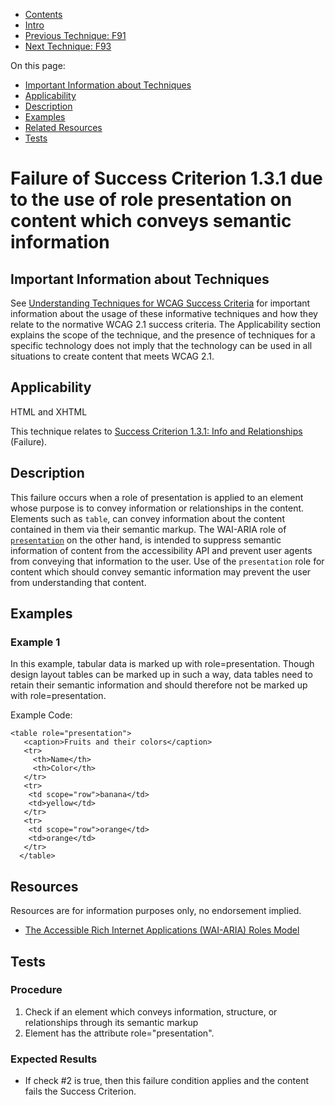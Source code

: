 -   [Contents](https://www.w3.org/WAI/WCAG21/Techniques/#techniques "Table of Contents")
-   [Intro](https://www.w3.org/WAI/WCAG21/Techniques/#introduction "Introduction to Techniques")
-   [Previous Technique: F91](F91)
-   [Next Technique: F93](F93)

On this page:

-   [Important Information about Techniques](#important-information)
-   [Applicability](#applicability)
-   [Description](#description)
-   [Examples](#examples)
-   [Related Resources](#resources)
-   [Tests](#tests)

Failure of Success Criterion 1.3.1 due to the use of role presentation on content which conveys semantic information
====================================================================================================================

Important Information about Techniques
--------------------------------------

See [Understanding Techniques for WCAG Success Criteria](https://www.w3.org/WAI/WCAG21/Understanding/understanding-techniques) for important information about the usage of these informative techniques and how they relate to the normative WCAG 2.1 success criteria. The Applicability section explains the scope of the technique, and the presence of techniques for a specific technology does not imply that the technology can be used in all situations to create content that meets WCAG 2.1.

Applicability
-------------

HTML and XHTML

This technique relates to [Success Criterion 1.3.1: Info and Relationships](https://www.w3.org/WAI/WCAG21/Understanding/info-and-relationships) (Failure).

Description
-----------

This failure occurs when a role of presentation is applied to an element whose purpose is to convey information or relationships in the content. Elements such as `table`, can convey information about the content contained in them via their semantic markup. The WAI-ARIA role of [`presentation`](https://www.w3.org/TR/wai-aria/#presentation) on the other hand, is intended to suppress semantic information of content from the accessibility API and prevent user agents from conveying that information to the user. Use of the `presentation` role for content which should convey semantic information may prevent the user from understanding that content.

Examples
--------

### Example 1

In this example, tabular data is marked up with role=presentation. Though design layout tables can be marked up in such a way, data tables need to retain their semantic information and should therefore not be marked up with role=presentation.

Example Code:

    <table role="presentation">
       <caption>Fruits and their colors</caption>
       <tr>
         <th>Name</th>
         <th>Color</th>
       </tr>
       <tr>
        <td scope="row">banana</td>
        <td>yellow</td>
       </tr>
       <tr>
        <td scope="row">orange</td>
        <td>orange</td>
       </tr>
      </table>
                                

Resources
---------

Resources are for information purposes only, no endorsement implied.

-   [The Accessible Rich Internet Applications (WAI-ARIA) Roles Model](https://www.w3.org/TR/wai-aria/#presentation)

Tests
-----

### Procedure

1.  Check if an element which conveys information, structure, or relationships through its semantic markup
2.  Element has the attribute role="presentation".

### Expected Results

-   If check \#2 is true, then this failure condition applies and the content fails the Success Criterion.
